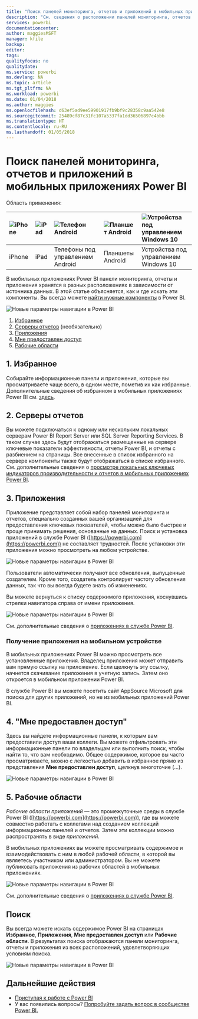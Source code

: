 ```yaml
---
title: "Поиск панелей мониторинга, отчетов и приложений в мобильных приложениях Power BI"
description: "См. сведения о расположении панелей мониторинга, отчетов и приложений в мобильных приложениях Power BI в зависимости от источника данных."
services: powerbi
documentationcenter: 
author: maggiesMSFT
manager: kfile
backup: 
editor: 
tags: 
qualityfocus: no
qualitydate: 
ms.service: powerbi
ms.devlang: NA
ms.topic: article
ms.tgt_pltfrm: NA
ms.workload: powerbi
ms.date: 01/04/2018
ms.author: maggies
ms.openlocfilehash: d63ef5ad9ee59901917fb9bf9c28358c9aa542e8
ms.sourcegitcommit: 25489cf87c31fc107a5337fa1dd36506897c4bbb
ms.translationtype: HT
ms.contentlocale: ru-RU
ms.lasthandoff: 01/05/2018
---
```

# <a name="find-your-dashboards-reports-and-apps-in-the-power-bi-mobile-apps"></a>Поиск панелей мониторинга, отчетов и приложений в мобильных приложениях Power BI
Область применения:

| ![iPhone](media/mobile-apps-find-content-mobile-devices/iphone-logo-50-px.png) | ![iPad](media/mobile-apps-find-content-mobile-devices/ipad-logo-50-px.png) | ![Телефон Android](media/mobile-apps-find-content-mobile-devices/android-phone-logo-50-px.png) | ![Планшет Android](media/mobile-apps-find-content-mobile-devices/android-tablet-logo-50-px.png) | ![Устройства под управлением Windows 10](media/mobile-apps-find-content-mobile-devices/win-10-logo-50-px.png) |
|:--- |:--- |:--- |:--- |:--- |
| iPhone |iPad |Телефоны под управлением Android |Планшеты Android |Устройства под управлением Windows 10 |

В мобильных приложениях Power BI панели мониторинга, отчеты и приложения хранятся в разных расположениях в зависимости от источника данных. В этой статье объясняется, как и где искать эти компоненты. Вы всегда можете [найти нужные компоненты](mobile-apps-find-content-mobile-devices.md#search) в Power BI. 

![Новые параметры навигации в Power BI](media/mobile-apps-find-content-mobile-devices/power-bi-mobile-find-content.png)

1. [Избранное](mobile-apps-find-content-mobile-devices.md#1-favorites)
2. [Серверы отчетов](mobile-apps-find-content-mobile-devices.md#2-report-servers) (необязательно)
3. [Приложения](mobile-apps-find-content-mobile-devices.md#3-apps)
4. [Мне предоставлен доступ](mobile-apps-find-content-mobile-devices.md#4-shared-with-me)
5. [Рабочие области](mobile-apps-find-content-mobile-devices.md#5-workspaces)

## <a name="1-favorites"></a>1. Избранное
Собирайте информационные панели и приложения, которые вы просматриваете чаще всего, в одном месте, пометив их как избранные. Дополнительные сведения об избранном в мобильных приложениях Power BI см. [здесь](mobile-apps-favorites.md).

## <a name="2-report-servers"></a>2. Серверы отчетов
Вы можете подключаться к одному или нескольким локальных серверам Power BI Report Server или SQL Server Reporting Services. В таком случае здесь будут отображаться размещенные на сервере ключевые показатели эффективности, отчеты Power BI, и отчеты с разбиением на страницы. Все внесенные в список избранного на сервере компоненты также будут отображаться в списке избранного. См. дополнительные сведения о [просмотре локальных ключевых индикаторов производительности и отчетов в мобильных приложениях Power BI](mobile-app-ssrs-kpis-mobile-on-premises-reports.md).

## <a name="3-apps"></a>3. Приложения
Приложение представляет собой набор панелей мониторинга и отчетов, специально созданных вашей организацией для предоставления ключевых показателей, чтобы можно было быстрее и проще принимать решения, основанные на данных. Поиск и установка приложений в службе Power BI ([https://powerbi.com](https://powerbi.com)) не составляет трудностей. После установки эти приложения можно просмотреть на любом устройстве. 

![Новые параметры навигации в Power BI](media/mobile-apps-find-content-mobile-devices/power-bi-apps-mobile-apps.png)

Пользователи автоматически получают все обновления, выпущенные создателем. Кроме того, создатель контролирует частоту обновления данных, так что вы всегда будете знать об изменениях.

Вы можете вернуться к списку содержимого приложения, коснувшись стрелки навигатора справа от имени приложения.

![Новые параметры навигации в Power BI](media/mobile-apps-find-content-mobile-devices/power-bi-it-spend-app-android.png)

См. дополнительные сведения о [приложениях в службе Power BI](service-install-use-apps.md).

### <a name="get-an-app-on-a-mobile-device"></a>Получение приложения на мобильном устройстве
В мобильных приложениях Power BI можно просмотреть все установленные приложения. Владелец приложения может отправить вам прямую ссылку на приложение. Если щелкнуть эту ссылку, начнется скачивание приложения в учетную запись. Затем оно откроется в мобильном приложении Power BI. 

В службе Power BI вы можете посетить сайт AppSource Microsoft для поиска для других приложений, но не из мобильных приложений Power BI. 

## <a name="4-shared-with-me"></a>4. "Мне предоставлен доступ"
Здесь вы найдете информационные панели, к которым вам предоставили доступ ваши коллеги. Вы можете отфильтровать эти информационные панели по владельцам или выполнить поиск, чтобы найти то, что вам необходимо. Общее содержимое, которое вы часто просматриваете, можно с легкостью добавить в избранное прямо из представления **Мне предоставлен доступ**, щелкнув многоточие (...).

![Новые параметры навигации в Power BI](media/mobile-apps-find-content-mobile-devices/power-bi-mobile-shared-with-me-fave.png)

## <a name="5-workspaces"></a>5. Рабочие области
*Рабочие области приложений* — это промежуточные среды в службе Power BI ([https://powerbi.com](https://powerbi.com)), где вы можете совместно работать с коллегами над созданием коллекций информационных панелей и отчетов. Затем эти коллекции можно распространять в виде *приложений*. 

В мобильных приложениях вы можете просматривать содержимое и взаимодействовать с ним в любой рабочей области, в которой вы являетесь участником или администратором. Вы не можете публиковать приложения из рабочих областей в мобильных приложениях.

![Новые параметры навигации в Power BI](media/mobile-apps-find-content-mobile-devices/power-bi-mobile-workspaces-home-android.png)

См. дополнительные сведения о [приложениях в службе Power BI](service-install-use-apps.md).

## <a name="search"></a>Поиск
Вы всегда можете искать содержимое Power BI на страницах **Избранное**, **Приложения**, **Мне предоставлен доступ** или **Рабочие области**. В результатах поиска отображаются панели мониторинга, отчеты и приложения из всех расположений, удовлетворяющих условиям поиска. 

![Новые параметры навигации в Power BI](media/mobile-apps-find-content-mobile-devices/power-bi-mobile-search.png)

## <a name="next-steps"></a>Дальнейшие действия
* [Приступая к работе с Power BI](service-get-started.md)
* У вас появились вопросы? [Попробуйте задать вопрос в сообществе Power BI.](http://community.powerbi.com/)

